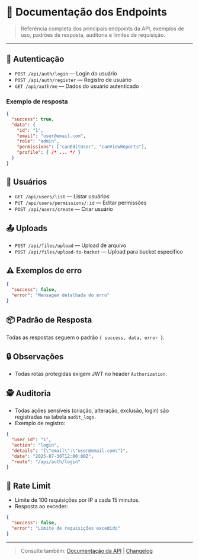 # 📖 Documentação dos Endpoints

> Referência completa dos principais endpoints da API, exemplos de uso, padrões de resposta, auditoria e limites de requisição.

---

## 🔐 Autenticação
- `POST /api/auth/login` — Login do usuário
- `POST /api/auth/register` — Registro de usuário
- `GET /api/auth/me` — Dados do usuário autenticado

### Exemplo de resposta
```json
{
  "success": true,
  "data": {
    "id": "1",
    "email": "user@email.com",
    "role": "admin",
    "permissions": ["canEditUser", "canViewReports"],
    "profile": { /* ... */ }
  }
}
```

## 👤 Usuários
- `GET /api/users/list` — Listar usuários
- `PUT /api/users/permissions/:id` — Editar permissões
- `POST /api/users/create` — Criar usuário

## 📤 Uploads
- `POST /api/files/upload` — Upload de arquivo
- `POST /api/files/upload-to-bucket` — Upload para bucket específico

## ⚠️ Exemplos de erro
```json
{
  "success": false,
  "error": "Mensagem detalhada do erro"
}
```

## 📦 Padrão de Resposta
Todas as respostas seguem o padrão `{ success, data, error }`.

## 🔒 Observações
- Todas rotas protegidas exigem JWT no header `Authorization`.

## 🕵️ Auditoria
- Todas ações sensíveis (criação, alteração, exclusão, login) são registradas na tabela `audit_logs`.
- Exemplo de registro:
```json
{
  "user_id": "1",
  "action": "login",
  "details": "{\"email\":\"user@email.com\"}",
  "date": "2025-07-30T12:00:00Z",
  "route": "/api/auth/login"
}
```

## 🚦 Rate Limit
- Limite de 100 requisições por IP a cada 15 minutos.
- Resposta ao exceder:
```json
{
  "success": false,
  "error": "Limite de requisições excedido"
}
```

---

> Consulte também: [Documentação da API](api.md) | [Changelog](../Changelog.md)
